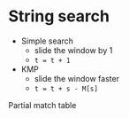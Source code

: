 # String search

- Simple search
  - slide the window by 1
  - `t = t + 1`
- KMP
  - slide the window faster
  - `t = t + s - M[s]`

Partial match table
